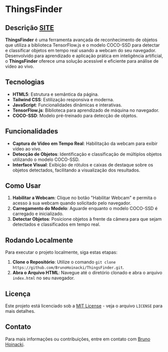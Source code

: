 # ThingsFinder

## Descrição [SITE](https://things-finder.vercel.app/)

**ThingsFinder** é uma ferramenta avançada de reconhecimento de objetos que utiliza a biblioteca TensorFlow.js e o modelo COCO-SSD para detectar e classificar objetos em tempo real usando a webcam do seu navegador. Desenvolvido para aprendizado e aplicação prática em inteligência artificial, o **ThingsFinder** oferece uma solução acessível e eficiente para análise de vídeo ao vivo.

## Tecnologias

- **HTML5**: Estrutura e semântica da página.
- **Tailwind CSS**: Estilização responsiva e moderna.
- **JavaScript**: Funcionalidades dinâmicas e interativas.
- **TensorFlow.js**: Biblioteca para aprendizado de máquina no navegador.
- **COCO-SSD**: Modelo pré-treinado para detecção de objetos.

## Funcionalidades

- **Captura de Vídeo em Tempo Real**: Habilitação da webcam para exibir vídeo ao vivo.
- **Detecção de Objetos**: Identificação e classificação de múltiplos objetos utilizando o modelo COCO-SSD.
- **Interface Visual**: Exibição de rótulos e caixas de destaque sobre os objetos detectados, facilitando a visualização dos resultados.

## Como Usar

1. **Habilitar a Webcam**: Clique no botão "Habilitar Webcam" e permita o acesso à sua webcam quando solicitado pelo navegador.
2. **Carregamento do Modelo**: Aguarde enquanto o modelo COCO-SSD é carregado e inicializado.
3. **Detectar Objetos**: Posicione objetos à frente da câmera para que sejam detectados e classificados em tempo real.

## Rodando Localmente

Para executar o projeto localmente, siga estas etapas:

1. **Clone o Repositório**: Utilize o comando `git clone https://github.com/BrunoHoinacki/ThingsFinder.git`.
2. **Abra o Arquivo HTML**: Navegue até o diretório clonado e abra o arquivo `index.html` no seu navegador.

## Licença

Este projeto está licenciado sob a [MIT License](LICENSE) - veja o arquivo `LICENSE` para mais detalhes.

## Contato

Para mais informações ou contribuições, entre em contato com [Bruno Hoinacki](https://github.com/BrunoHoinacki).
